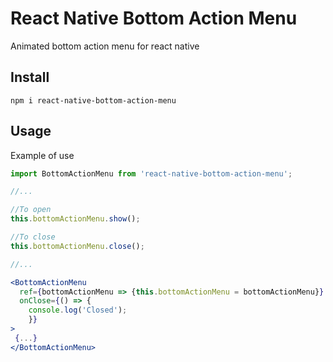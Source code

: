 # React Native Bottom Action Menu
 Animated bottom action menu for react native

 ## Install

 `npm i react-native-bottom-action-menu`

 ## Usage

 Example of use

 ```jsx
 import BottomActionMenu from 'react-native-bottom-action-menu';

 //...

 //To open
 this.bottomActionMenu.show();

 //To close
 this.bottomActionMenu.close();

 //...

 <BottomActionMenu
   ref={bottomActionMenu => {this.bottomActionMenu = bottomActionMenu}}
   onClose={() => {
     console.log('Closed');
     }}
 >
  {...}
 </BottomActionMenu>
 ```
